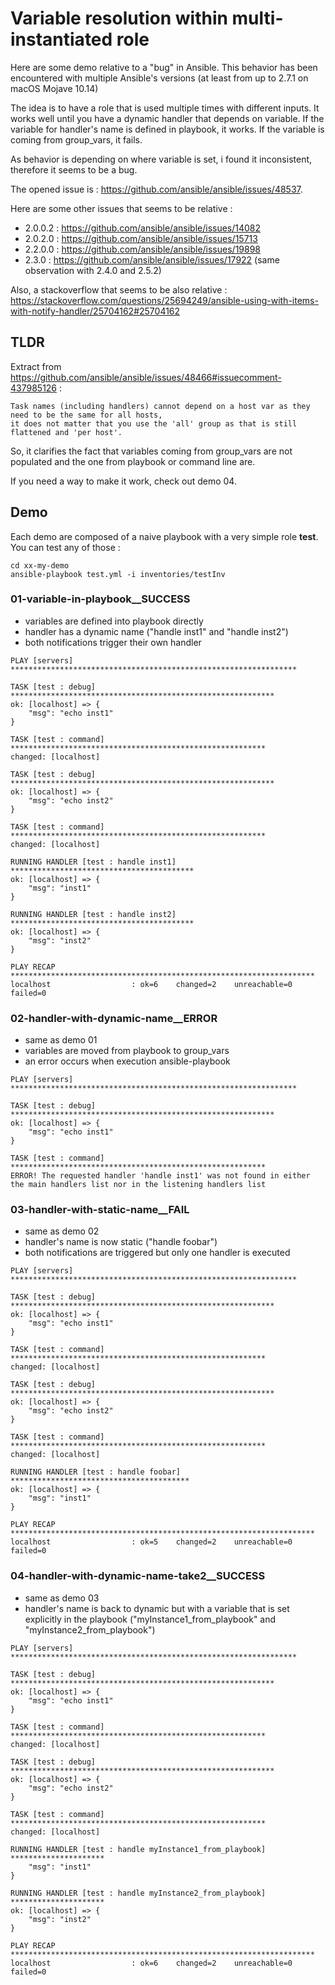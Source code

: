 # Variable resolution within multi-instantiated role

Here are some demo relative to a "bug" in Ansible.
This behavior has been encountered with multiple Ansible's versions (at least from up to 2.7.1 on macOS Mojave 10.14)

The idea is to have a role that is used multiple times with different inputs. It works well until you have a dynamic handler that depends on variable. If the variable for handler's name is defined in playbook, it works. If the variable is coming from group_vars, it fails.

As behavior is depending on where variable is set, i found it inconsistent, therefore it seems to be a bug.

The opened issue is : https://github.com/ansible/ansible/issues/48537.

Here are some other issues that seems to be relative :

- 2.0.0.2 : https://github.com/ansible/ansible/issues/14082
- 2.0.2.0 : https://github.com/ansible/ansible/issues/15713
- 2.2.0.0 : https://github.com/ansible/ansible/issues/19898
- 2.3.0 : https://github.com/ansible/ansible/issues/17922 (same observation with 2.4.0 and 2.5.2)

Also, a stackoverflow that seems to be also relative : https://stackoverflow.com/questions/25694249/ansible-using-with-items-with-notify-handler/25704162#25704162

## TLDR

Extract from https://github.com/ansible/ansible/issues/48466#issuecomment-437985126 :

    Task names (including handlers) cannot depend on a host var as they need to be the same for all hosts,
    it does not matter that you use the 'all' group as that is still flattened and 'per host'.

So, it clarifies the fact that variables coming from group_vars are not populated and the one from playbook or command line are.

If you need a way to make it work, check out demo 04.

## Demo

Each demo are composed of a naive playbook with a very simple role **test**.
You can test any of those :

    cd xx-my-demo
    ansible-playbook test.yml -i inventories/testInv

### 01-variable-in-playbook\_\_SUCCESS

- variables are defined into playbook directly
- handler has a dynamic name ("handle inst1" and "handle inst2")
- both notifications trigger their own handler

```
PLAY [servers] ****************************************************************

TASK [test : debug] ***********************************************************
ok: [localhost] => {
    "msg": "echo inst1"
}

TASK [test : command] *********************************************************
changed: [localhost]

TASK [test : debug] ***********************************************************
ok: [localhost] => {
    "msg": "echo inst2"
}

TASK [test : command] *********************************************************
changed: [localhost]

RUNNING HANDLER [test : handle inst1] *****************************************
ok: [localhost] => {
    "msg": "inst1"
}

RUNNING HANDLER [test : handle inst2] *****************************************
ok: [localhost] => {
    "msg": "inst2"
}

PLAY RECAP ********************************************************************
localhost                  : ok=6    changed=2    unreachable=0    failed=0
```

### 02-handler-with-dynamic-name\_\_ERROR

- same as demo 01
- variables are moved from playbook to group_vars
- an error occurs when execution ansible-playbook

```
PLAY [servers] ****************************************************************

TASK [test : debug] ***********************************************************
ok: [localhost] => {
    "msg": "echo inst1"
}

TASK [test : command] *********************************************************
ERROR! The requested handler 'handle inst1' was not found in either the main handlers list nor in the listening handlers list
```

### 03-handler-with-static-name\_\_FAIL

- same as demo 02
- handler's name is now static ("handle foobar")
- both notifications are triggered but only one handler is executed

```
PLAY [servers] ****************************************************************

TASK [test : debug] ***********************************************************
ok: [localhost] => {
    "msg": "echo inst1"
}

TASK [test : command] *********************************************************
changed: [localhost]

TASK [test : debug] ***********************************************************
ok: [localhost] => {
    "msg": "echo inst2"
}

TASK [test : command] *********************************************************
changed: [localhost]

RUNNING HANDLER [test : handle foobar] ****************************************
ok: [localhost] => {
    "msg": "inst1"
}

PLAY RECAP ********************************************************************
localhost                  : ok=5    changed=2    unreachable=0    failed=0
```

### 04-handler-with-dynamic-name-take2\_\_SUCCESS

- same as demo 03
- handler's name is back to dynamic but with a variable that is set explicitly in the playbook ("myInstance1_from_playbook" and "myInstance2_from_playbook")

```
PLAY [servers] ****************************************************************

TASK [test : debug] ***********************************************************
ok: [localhost] => {
    "msg": "echo inst1"
}

TASK [test : command] *********************************************************
changed: [localhost]

TASK [test : debug] ***********************************************************
ok: [localhost] => {
    "msg": "echo inst2"
}

TASK [test : command] *********************************************************
changed: [localhost]

RUNNING HANDLER [test : handle myInstance1_from_playbook] *********************
    "msg": "inst1"
}

RUNNING HANDLER [test : handle myInstance2_from_playbook] *********************
ok: [localhost] => {
    "msg": "inst2"
}

PLAY RECAP ********************************************************************
localhost                  : ok=6    changed=2    unreachable=0    failed=0
```

